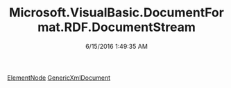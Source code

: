 ﻿---
title: Microsoft.VisualBasic.DocumentFormat.RDF.DocumentStream
date: 6/15/2016 1:49:35 AM
---

[ElementNode](T-Microsoft.VisualBasic.DocumentFormat.RDF.DocumentStream.ElementNode.html)
[GenericXmlDocument](T-Microsoft.VisualBasic.DocumentFormat.RDF.DocumentStream.GenericXmlDocument.html)
